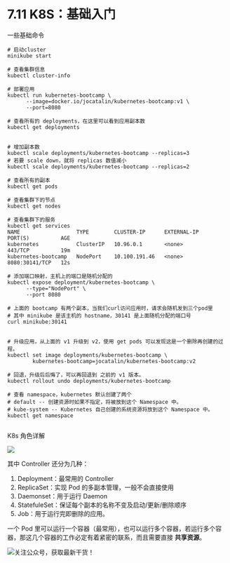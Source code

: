 # 7.11 K8S：基础入门

一些基础命令

```
# 启动cluster
minikube start

# 查看集群信息
kubectl cluster-info

# 部署应用
kubectl run kubernetes-bootcamp \
      --image=docker.io/jocatalin/kubernetes-bootcamp:v1 \
      --port=8080
      
# 查看所有的 deployments，在这里可以看到应用副本数
kubectl get deployments


# 增加副本数
kubectl scale deployments/kubernetes-bootcamp --replicas=3
# 若要 scale down，就将 replicas 数值减小
kubectl scale deployments/kubernetes-bootcamp --replicas=2

# 查看所有的副本
kubectl get pods

# 查看集群下的节点
kubectl get nodes

# 查看集群下的服务
kubectl get services
NAME                  TYPE        CLUSTER-IP      EXTERNAL-IP   PORT(S)          AGE
kubernetes            ClusterIP   10.96.0.1       <none>        443/TCP          19m
kubernetes-bootcamp   NodePort    10.100.191.46   <none>        8080:30141/TCP   12s

# 添加端口映射，主机上的端口是随机分配的
kubectl expose deployment/kubernetes-bootcamp \
      --type="NodePort" \
      --port 8080
   
# 上面的 bootcamp 有两个副本，当我们curl访问应用时，请求会随机发到三个pod里
# 其中 minikube 是该主机的 hostname，30141 是上面随机分配的端口号
curl minikube:30141


# 升级应用，从上面的 v1 升级到 v2，使用 get pods 可以发现这是一个删除再创建的过程。
kubectl set image deployments/kubernetes-bootcamp \
        kubernetes-bootcamp=jocatalin/kubernetes-bootcamp:v2
        
# 回退，升级后后悔了，可以再回退到 之前的 v1 版本。
kubectl rollout undo deployments/kubernetes-bootcamp

# 查看 namespace，kubernetes 默认创建了两个
# default -- 创建资源时如果不指定，将被放到这个 Namespace 中。
# kube-system -- Kubernetes 自己创建的系统资源将放到这个 Namespace 中。
kubectl get namespace


```



K8s 角色详解

![](http://image.python-online.cn/20190907162015.png)

其中 Controller 还分为几种：

1. Deployment：最常用的 Controller
2. ReplicaSet：实现 Pod 的多副本管理，一般不会直接使用
3. Daemonset：用于运行 Daemon
4. StatefuleSet：保证每个副本的名称不变及启动/更新/删除顺序
5. Job：用于运行完即删除的应用。

一个 Pod 里可以运行一个容器（最常用），也可以运行多个容器，若运行多个容器，那这几个容器的工作必定有着紧密的联系，而且需要直接 **共享资源**。



![关注公众号，获取最新干货！](http://image.python-online.cn/image-20200320125724880.png)
